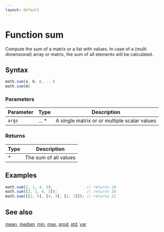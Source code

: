 ```yaml
---
layout: default
---
```


# Function sum

Compute the sum of a matrix or a list with values.
In case of a (multi dimensional) array or matrix, the sum of all
elements will be calculated.


## Syntax

```js
math.sum(a, b, c, ...)
math.sum(A)
```

### Parameters

Parameter | Type | Description
--------- | ---- | -----------
`args` | ... * | A single matrix or or multiple scalar values

### Returns

Type | Description
---- | -----------
* | The sum of all values


## Examples

```js
math.sum(2, 1, 4, 3);               // returns 10
math.sum([2, 1, 4, 3]);             // returns 10
math.sum([[2, 5], [4, 3], [1, 7]]); // returns 22
```


## See also

[mean](mean.html),
[median](median.html),
[min](min.html),
[max](max.html),
[prod](prod.html),
[std](std.html),
[var](var.html)


<!-- Note: This file is automatically generated from source code comments. Changes made in this file will be overridden. -->
